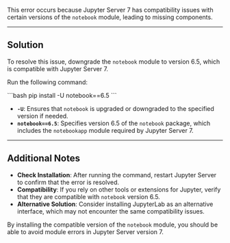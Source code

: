 
This error occurs because Jupyter Server 7 has compatibility issues with certain versions of the `notebook` module, leading to missing components.

---

## Solution

To resolve this issue, downgrade the `notebook` module to version 6.5, which is compatible with Jupyter Server 7.

Run the following command:

\`\`\`bash
pip install -U notebook==6.5
\`\`\`

- **`-U`**: Ensures that `notebook` is upgraded or downgraded to the specified version if needed.
- **`notebook==6.5`**: Specifies version 6.5 of the `notebook` package, which includes the `notebookapp` module required by Jupyter Server 7.

---

## Additional Notes

- **Check Installation**: After running the command, restart Jupyter Server to confirm that the error is resolved.
- **Compatibility**: If you rely on other tools or extensions for Jupyter, verify that they are compatible with `notebook` version 6.5.
- **Alternative Solution**: Consider installing JupyterLab as an alternative interface, which may not encounter the same compatibility issues.

By installing the compatible version of the `notebook` module, you should be able to avoid module errors in Jupyter Server version 7.
